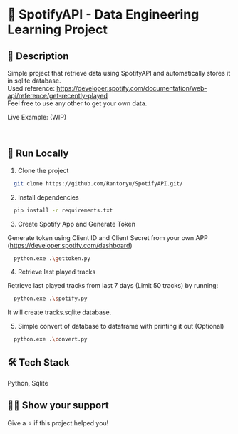 # 🎵 SpotifyAPI - Data Engineering Learning Project

## 📝 Description
Simple project that retrieve data using SpotifyAPI and automatically stores it in sqlite database.
<br>
Used reference: https://developer.spotify.com/documentation/web-api/reference/get-recently-played
<br>
Feel free to use any other to get your own data.

Live Example: (WIP)

<br>

## 🚀 Run Locally

1. Clone the project

```bash
  git clone https://github.com/Rantoryu/SpotifyAPI.git/
```

2. Install dependencies

```bash
  pip install -r requirements.txt
```

3. Create Spotify App and Generate Token

Generate token using Client ID and Client Secret from your own APP (https://developer.spotify.com/dashboard)
```bash
  python.exe .\gettoken.py
```

4. Retrieve last played tracks

Retrieve last played tracks from last 7 days (Limit 50 tracks) by running:
```bash
  python.exe .\spotify.py
```
It will create tracks.sqlite database.

5. Simple convert of database to dataframe with printing it out (Optional)
```bash
  python.exe .\convert.py
```


## 🛠️ Tech Stack

Python, Sqlite


## 👨‍🚀 Show your support

Give a ⭐️ if this project helped you!
